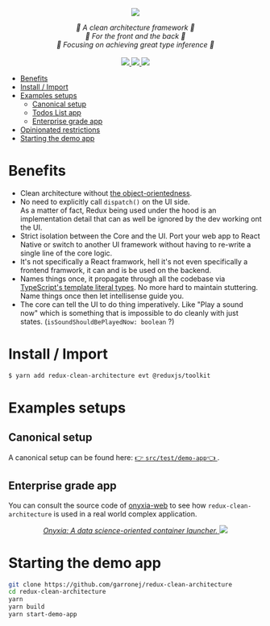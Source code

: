 <p align="center">
    <img src="https://user-images.githubusercontent.com/6702424/151054088-b21c1cd6-912a-4dcf-b54d-af74e8632620.png">  
</p>
<p align="center">
    <i>📐 A clean architecture framework  📐</i>
    <br/>
    <i>🎯 For the front and the back 🎯</i>
    <br/>
    <i>🔩 Focusing on achieving great type inference 🔩</i>
    <br>
    <br>
    <a href="https://github.com/garronej/redux-clean-architecture/actions">
      <img src="https://github.com/garronej/redux-clean-architecture/workflows/ci/badge.svg?branch=main">
    </a>
    <a href="https://bundlephobia.com/package/redux-clean-architecture">
      <img src="https://img.shields.io/bundlephobia/minzip/redux-clean-architecture">
    </a>
    <a href="https://github.com/garronej/redux-clean-architecture/blob/main/LICENSE">
      <img src="https://img.shields.io/npm/l/redux-clean-architecture">
    </a>
</p>

-   [Benefits](#benefits)
-   [Install / Import](#install--import)
-   [Examples setups](#examples-setups)
    -   [Canonical setup](#canonical-setup)
    -   [Todos List app](#todos-list-app)
    -   [Enterprise grade app](#enterprise-grade-app)
-   [Opinionated restrictions](#opinionated-restrictions)
-   [Starting the demo app](#starting-the-demo-app)

# Benefits

-   Clean architecture without [the object-orientedness](https://www.youtube.com/watch?v=QM1iUe6IofM).
-   No need to explicitly call `dispatch()` on the UI side.  
    As a matter of fact, Redux being used
    under the hood is an implementation detail that can as well be ignored by the dev working ont the UI.
-   Strict isolation between the Core and the UI. Port your web app to React Native or switch to another
    UI framework without having to re-write a single line of the core logic.
-   It's not specifically a React framwork, hell it's not even specifically a frontend framwork, it can and is be used on the backend.
-   Names things once, it propagate through all the codebase via [TypeScript's template literal types](https://www.typescriptlang.org/docs/handbook/2/template-literal-types.html). No more hard to maintain stuttering.  
    Name things once then let intellisense guide you.
-   The core can tell the UI to do thing imperatively. Like "Play a sound now" which is something that
    is impossible to do cleanly with just states. (`isSoundShouldBePlayedNow: boolean` ?)

# Install / Import

```bash
$ yarn add redux-clean-architecture evt @reduxjs/toolkit
```

# Examples setups

## Canonical setup

A canonical setup can be found here: [👉 `src/test/demo-app`👈 ](https://github.com/garronej/redux-clean-architecture/tree/main/src/test/demo-app).

## Enterprise grade app

You can consult the source code of [onyxia-web](https://github.com/InseeFrLab/onyxia-web) to see how `redux-clean-architecture` is used in a real world complex application.

<p align="center">
  <a href="https://github.com/InseeFrLab/onyxia-web">
  <i>Onyxia: A data science-oriented container launcher.</i>
    <img src="https://user-images.githubusercontent.com/6702424/139264787-37efc793-1d55-4fa4-a4a9-782af8357cff.png">
  </a>
</p>

# Starting the demo app

```bash
git clone https://github.com/garronej/redux-clean-architecture
cd redux-clean-architecture
yarn
yarn build
yarn start-demo-app
```
